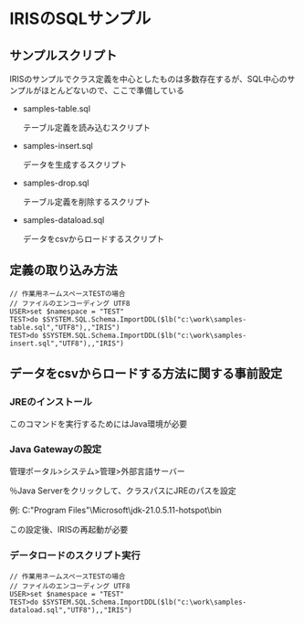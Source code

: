 # IRISのSQLサンプル

## サンプルスクリプト

IRISのサンプルでクラス定義を中心としたものは多数存在するが、SQL中心のサンプルがほとんどないので、ここで準備している

- samples-table.sql

  テーブル定義を読み込むスクリプト

- samples-insert.sql

  データを生成するスクリプト

- samples-drop.sql

  テーブル定義を削除するスクリプト

- samples-dataload.sql

  データをcsvからロードするスクリプト


## 定義の取り込み方法

 ```
// 作業用ネームスペースTESTの場合
// ファイルのエンコーディング UTF8
USER>set $namespace = "TEST"
TEST>do $SYSTEM.SQL.Schema.ImportDDL($lb("c:\work\samples-table.sql","UTF8"),,"IRIS")
TEST>do $SYSTEM.SQL.Schema.ImportDDL($lb("c:\work\samples-insert.sql","UTF8"),,"IRIS")
 ```

## データをcsvからロードする方法に関する事前設定

### JREのインストール

このコマンドを実行するためにはJava環境が必要

### Java Gatewayの設定

管理ポータル>システム>管理>外部言語サーバー

％Java Serverをクリックして、クラスパスにJREのパスを設定

例:  C:\"Program Files"\Microsoft\jdk-21.0.5.11-hotspot\bin

この設定後、IRISの再起動が必要

### データロードのスクリプト実行

 ```
// 作業用ネームスペースTESTの場合
// ファイルのエンコーディング UTF8
USER>set $namespace = "TEST"
TEST>do $SYSTEM.SQL.Schema.ImportDDL($lb("c:\work\samples-dataload.sql","UTF8"),,"IRIS")
 ```


